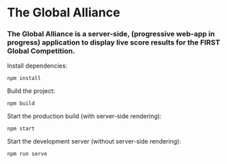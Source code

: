 # The Global Alliance
### The Global Alliance is a server-side, (progressive web-app in progress) application to display live score results for the FIRST Global Competition.

Install dependencies:

```
npm install
```

Build the project:
```
npm build
```

Start the production build (with server-side rendering):

```
npm start
```

Start the development server (without server-side rendering):
```
npm run serve
```
